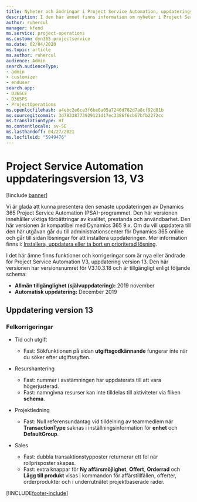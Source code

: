 ```yaml
---
title: Nyheter och ändringar i Project Service Automation, uppdateringsversion 13, version 3
description: I den här ämnet finns information om nyheter i Project Service Automation uppdatering version 13, V3.
author: ruhercul
manager: kfend
ms.service: project-operations
ms.custom: dyn365-projectservice
ms.date: 02/04/2020
ms.topic: article
ms.author: ruhercul
audience: Admin
search.audienceType:
- admin
- customizer
- enduser
search.app:
- D365CE
- D365PS
- ProjectOperations
ms.openlocfilehash: a4ebc2e6ca3f6be0a05a7240d762d7a8cf92d81b
ms.sourcegitcommit: 3d78338773929121d17ec3386f6cb67bfb2272cc
ms.translationtype: HT
ms.contentlocale: sv-SE
ms.lasthandoff: 04/27/2021
ms.locfileid: "5949476"
---
```

# <a name="project-service-automation-update-release-13-v3"></a>Project Service Automation uppdateringsversion 13, V3

[!include [banner](../includes/psa-now-project-operations.md)]

Vi är glada att kunna presentera den senaste uppdateringen av Dynamics 365 Project Service Automation (PSA)-programmet. Den här versionen innehåller viktiga förbättringar av kvalitet, prestanda och användbarhet. Den här versionen är kompatibel med Dynamics 365 9.x. Om du vill uppdatera till den här utgåvan går du till administrationscenter för Dynamics 365 online och går till sidan lösningar för att installera uppdateringen. Mer information finns i: [Installera, uppdatera eller ta bort en prioriterad lösning](/power-platform/admin/install-remove-preferred-solution).

I det här ämne finns funktioner och korrigeringar som är nya eller ändrade för Project Service Automation V3, uppdatering version 13. Den här versionen har versionsnumret för V3.10.3.18 och är tillgängligt enligt följande schema:

- **Allmän tillgänglighet (självuppdatering):** 2019 november
- **Automatisk uppdatering:** December 2019


## <a name="update-release-13"></a>Uppdatering version 13 

### <a name="bug-fixes"></a>Felkorrigeringar

- Tid och utgift

     - Fast: Sökfunktionen på sidan **utgiftsgodkännande** fungerar inte när du söker efter utgiftssyften.

- Resurshantering

     - Fast: nummer i avstämningen har uppdaterats till att vara högerjusterad.
     - Fast: namngivna resurser kan inte tilldelas till aktiviteter via fliken **schema**.

- Projektledning

     - Fast: Null referensundantag vid tilldelning av teammedlem när **TransactionType** saknas i inställningsinformation för **enhet** och **DefaultGroup**.

- Sales

     - Fast: dubbla transaktionstypposter returnerar ett fel när rollprisposter skapas.
     - Fast: extra knappar för **Ny affärsmöjlighet**, **Offert**, **Orderrad** och **Lägg till produkt** visas i kommandon för affärstillfällen, offerter, orderprodukter och i underrutnätet projektbaserade rader.




[!INCLUDE[footer-include](../includes/footer-banner.md)]
